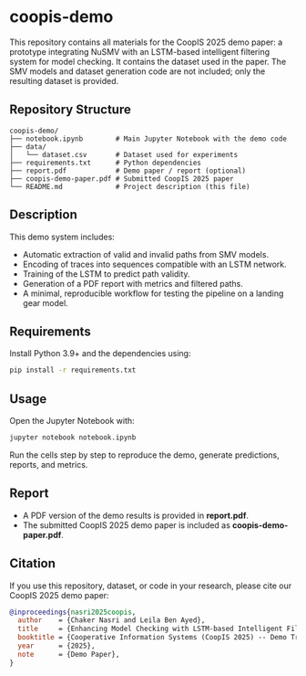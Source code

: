 # coopis-demo

This repository contains all materials for the CoopIS 2025 demo paper: a prototype integrating NuSMV with an LSTM-based intelligent filtering system for model checking. It contains the dataset used in the paper. The SMV models and dataset generation code are not included; only the resulting dataset is provided.

## Repository Structure

```text
coopis-demo/
├── notebook.ipynb        # Main Jupyter Notebook with the demo code
├── data/
│   └── dataset.csv       # Dataset used for experiments
├── requirements.txt      # Python dependencies
├── report.pdf            # Demo paper / report (optional)
├── coopis-demo-paper.pdf # Submitted CoopIS 2025 paper
└── README.md             # Project description (this file)
```
## Description

This demo system includes:

- Automatic extraction of valid and invalid paths from SMV models.
- Encoding of traces into sequences compatible with an LSTM network.
- Training of the LSTM to predict path validity.
- Generation of a PDF report with metrics and filtered paths.
- A minimal, reproducible workflow for testing the pipeline on a landing gear model.

## Requirements

Install Python 3.9+ and the dependencies using:

```bash
pip install -r requirements.txt
```

## Usage

Open the Jupyter Notebook with:

```bash
jupyter notebook notebook.ipynb
```

Run the cells step by step to reproduce the demo, generate predictions, reports, and metrics.

## Report

- A PDF version of the demo results is provided in **report.pdf**.  
- The submitted CoopIS 2025 demo paper is included as **coopis-demo-paper.pdf**.

## Citation

If you use this repository, dataset, or code in your research, please cite our CoopIS 2025 demo paper:

```bibtex
@inproceedings{nasri2025coopis,
  author    = {Chaker Nasri and Leila Ben Ayed},
  title     = {Enhancing Model Checking with LSTM-based Intelligent Filtering},
  booktitle = {Cooperative Information Systems (CoopIS 2025) -- Demo Track},
  year      = {2025},
  note      = {Demo Paper},
}
```

